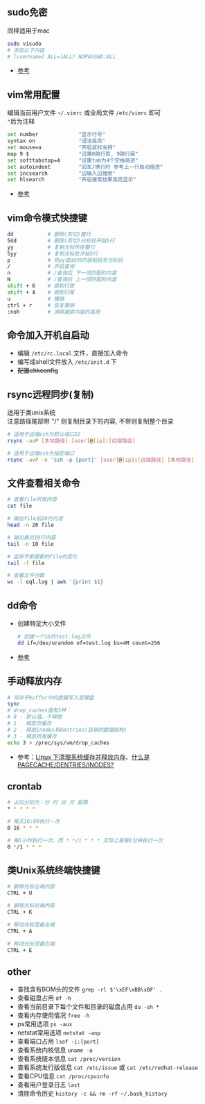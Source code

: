 ## sudo免密

同样适用于mac
```bash
sudo visudo
# 添加以下内容
# [username] ALL=(ALL) NOPASSWD:ALL
```
* [参考](https://www.cnblogs.com/zhangwuji/p/9947768.html)

## vim常用配置

编辑当前用户文件 `~/.vimrc` 或全局文件 `/etc/vimrc` 即可  
`"`后为注释
```bash
set number             "显示行号"
syntax on              "语法高亮"
set mouse=a            "开启鼠标支持"
map 9 $                "设置0跳行首, 9跳行尾"
set softtabstop=4      "设置tab为4个空格缩进"
set autoindent         "回车/换行时 参考上一行自动缩进"
set incsearch          "边输入边搜索"
set hlsearch           "开启搜索结果高亮显示"
```
* [参考](http://www.ruanyifeng.com/blog/2018/09/vimrc.html)

## vim命令模式快捷键
```sh
dd           # 删除(剪切)整行
5dd          # 删除(剪切)光标处开始5行
yy           # 复制光标所在整行
5yy          # 复制光标处开始5行
p            # 将yy或dd的内容粘贴至光标后
/            # 开启查询
n            # /查询后 下一项匹配的内容
N            # /查询后 上一项匹配的内容
shift + 6    # 跳到行首
shift + 4    # 跳到行尾
u            # 撤销
ctrl + r     # 恢复撤销
:noh         # 消除搜索内容的高亮
```

## 命令加入开机自启动

* 编辑 `/etc/rc.local` 文件，直接加入命令
* 编写成shell文件放入 `/etc/init.d` 下
* ~~配置chkconfig~~

## rsync远程同步(复制)

适用于类unix系统  
<span class='warning'>注意路径尾部带 "/" 则复制目录下的内容, 不带则复制整个目录</span>
```sh
# 适用于远端ssh为默认端口22
rsync -avP [本地路径] [user]@[ip]:[远端路径]

# 适用于远端ssh为指定端口
rsync -avP -e 'ssh -p [port]' [user]@[ip]:[远端路径] [本地路径]
```

## 文件查看相关命令
```sh
# 查看file所有内容
cat file

# 输出file前20行内容
head -n 20 file

# 输出最后10行内容
tail -n 10 file

# 监听不断更新的file的变化
tail -f file

# 查看文件行数
wc -l sql.log | awk '{print $1}
```

## dd命令
* 创建特定大小文件
    ```sh
    # 创建一个1G的test.log文件
    dd if=/dev/urandom of=test.log bs=4M count=256
    ```
* [参考](https://www.cnblogs.com/linuxde/p/8719253.html)

## 手动释放内存
```sh
# 将存于buffer中的数据写入至硬盘
sync
# drop_caches值有3种：
# 0 - 默认值，不释放
# 1 - 释放页缓存
# 2 - 释放inodes和dentries(目录的数据结构)
# 3 - 释放所有缓存 
echo 3 > /proc/sys/vm/drop_caches 
```
* 参考：[Linux 下清理系统缓存并释放内存](https://blog.csdn.net/Gavinmiaoc/article/details/80527717)、[什么是PAGECACHE/DENTRIES/INODES?](http://ixyzero.com/blog/archives/3233.html)

## crontab
```sh
# 占位分别为：分 时 日 月 星期
* * * * *

# 每天16:00执行一次
0 16 * * *

# 每1小时执行一次，而 * */1 * * * 实际上是每1分钟执行一次
0 */1 * * *
```

## 类Unix系统终端快捷键
```sh
# 删除光标左端内容
CTRL + U

# 删除光标右端内容
CTRL + K

# 移动光标至最左端
CTRL + A

# 移动光标至最右端
CTRL + E
```

## other

* 查找含有BOM头的文件 `grep -rl $'\xEF\xBB\xBF' .`
* 查看磁盘占用 `df -h`
* 查看当前目录下每个文件和目录的磁盘占用 `du -sh *`
* 查看内存使用情况 `free -h`
* ps常用选项 `ps -aux`
* netstat常用选项 `netstat -anp`
* 查看端口占用 `lsof -i:[port]`
* 查看系统内核信息 `uname -a`
* 查看系统版本信息 `cat /proc/version`
* 查看系统发行版信息 `cat /etc/issue` 或 `cat /etc/redhat-release`
* 查看CPU信息 `cat /proc/cpuinfo`
* 查看用户登录日志 `last`
* 清除命令历史 `history -c && rm -rf ~/.bash_history`

